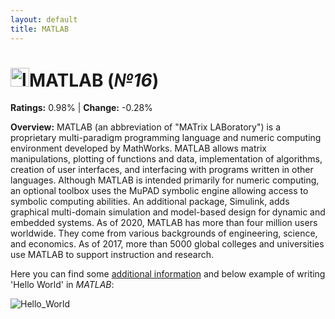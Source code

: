 ```yaml
---
layout: default
title: MATLAB
---
```


# <img src="https://upload.wikimedia.org/wikipedia/commons/2/21/Matlab_Logo.png" alt="logo" width="30"/>**MATLAB** (_№16_) 

**Ratings:** 0.98% | **Change:** -0.28% 

**Overview:** MATLAB (an abbreviation of "MATrix LABoratory") is a proprietary multi-paradigm programming language and numeric computing environment developed by MathWorks. MATLAB allows matrix manipulations, plotting of functions and data, implementation of algorithms, creation of user interfaces, and interfacing with programs written in other languages.
Although MATLAB is intended primarily for numeric computing, an optional toolbox uses the MuPAD symbolic engine allowing access to symbolic computing abilities. An additional package, Simulink, adds graphical multi-domain simulation and model-based design for dynamic and embedded systems.
As of 2020, MATLAB has more than four million users worldwide. They come from various backgrounds of engineering, science, and economics. As of 2017, more than 5000 global colleges and universities use MATLAB to support instruction and research.

Here you can find some [additional information](https://en.wikipedia.org/wiki/MATLAB) and below example of writing 'Hello World' in _MATLAB_: 

![Hello_World](https://c8.alamy.com/comp/2GKAH7J/matlab-10-language-hello-world-program-sample-in-editor-window-illustration-2GKAH7J.jpg)
